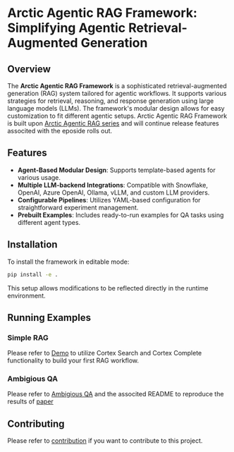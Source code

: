 # Arctic Agentic RAG Framework: Simplifying Agentic Retrieval-Augmented Generation

## Overview
The **Arctic Agentic RAG Framework** is a sophisticated retrieval-augmented generation (RAG) system tailored for agentic workflows. It supports various strategies for retrieval, reasoning, and response generation using large language models (LLMs). The framework's modular design allows for easy customization to fit different agentic setups. Arctic Agentic RAG Framework is built upon [Arctic Agentic RAG series](PLACEHOLD) and will continue release features associted with the eposide rolls out.

## Features
- **Agent-Based Modular Design**: Supports template-based agents for various usage.
- **Multiple LLM-backend Integrations**: Compatible with Snowflake, OpenAI, Azure OpenAI, Ollama, vLLM, and custom LLM providers.
- **Configurable Pipelines**: Utilizes YAML-based configuration for straightforward experiment management.
- **Prebuilt Examples**: Includes ready-to-run examples for QA tasks using different agent types.

## Installation
To install the framework in editable mode:
```sh
pip install -e .
```
This setup allows modifications to be reflected directly in the runtime environment.

## Running Examples

### Simple RAG
Please refer to [Demo](examples/simple_RAG/rag_demo.ipynb) to utilize Cortex Search and Cortex Complete functionality to build your first RAG workflow.

### Ambigious QA
Please refer to [Ambigious QA](projects/ambiguous_qa) and the associted README to reproduce the results of [paper](PLACEHOLDER)

## Contributing
Please refer to [contribution](CONTRIBUTION.md) if you want to contribute to this project.
